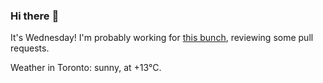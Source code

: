 ### Hi there :wave:

It's Wednesday! I'm probably working for [this bunch](https://github.com/kohofinancial), reviewing some pull requests.

Weather in Toronto: sunny, at +13°C.
